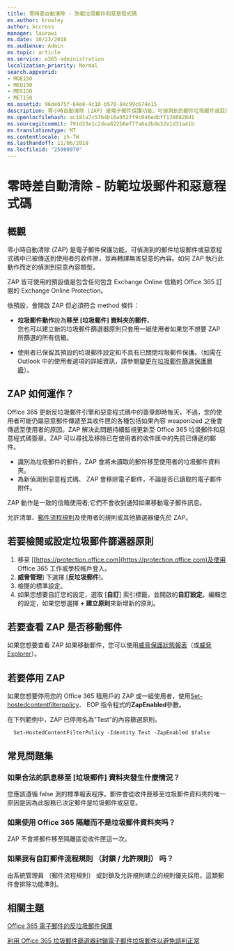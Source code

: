 ```yaml
---
title: 零時差自動清除 - 防範垃圾郵件和惡意程式碼
ms.author: krowley
author: kccross
manager: laurawi
ms.date: 10/23/2018
ms.audience: Admin
ms.topic: article
ms.service: o365-administration
localization_priority: Normal
search.appverid:
- MOE150
- MED150
- MBS150
- MET150
ms.assetid: 96deb75f-64e8-4c10-b570-84c99c674e15
description: 零小時自動清除 (ZAP) 是電子郵件保護功能，可偵測到的郵件垃圾郵件或惡意程式碼中已被傳送到使用者的收件匣，並再轉譯無害惡意的內容。如何 ZAP 執行此動作而定的偵測到惡意內容類型。
ms.openlocfilehash: ac181a7c57b4b16a952ff9c046edbff1380828d1
ms.sourcegitcommit: 791d23e1c2dea622b6ef77a6e2bde32e1d31a41b
ms.translationtype: MT
ms.contentlocale: zh-TW
ms.lasthandoff: 11/06/2018
ms.locfileid: "25999970"
---
```

# <a name="zero-hour-auto-purge---protection-against-spam-and-malware"></a>零時差自動清除 - 防範垃圾郵件和惡意程式碼

## <a name="overview"></a>概觀

零小時自動清除 (ZAP) 是電子郵件保護功能，可偵測到的郵件垃圾郵件或惡意程式碼中已被傳送到使用者的收件匣，並再轉譯無害惡意的內容。如何 ZAP 執行此動作而定的偵測到惡意內容類型。
  
ZAP 皆可使用的預設值是包含任何包含 Exchange Online 信箱的 Office 365 訂閱的 Exchange Online Protection。

依預設，會開啟 ZAP 但必須符合 method 條件：
  
- **垃圾郵件動作**設為**移至 [垃圾郵件] 資料夾的郵件**。 <br/>您也可以建立新的垃圾郵件篩選器原則只套用一組使用者如果您不想要 ZAP 所篩選的所有信箱。

- 使用者已保留其預設的垃圾郵件設定和不具有已關閉垃圾郵件保護。（如需在 Outlook 中的使用者選項的詳細資訊，請參閱[變更在垃圾郵件篩選保護層級](https://support.office.com/article/change-the-level-of-protection-in-the-junk-email-filter-e89c12d8-9d61-4320-8c57-d982c8d52f6b)）。 
  
## <a name="how-does-zap-work"></a>ZAP 如何運作？

Office 365 更新反垃圾郵件引擎和惡意程式碼中的簽章即時每天。不過，您的使用者可能仍屬惡意郵件傳遞至其收件匣的各種包括如果內容 weaponized 之後會傳遞至使用者的原因。ZAP 解決此問題持續監視更新至 Office 365 垃圾郵件和惡意程式碼簽章。ZAP 可以尋找及移除已在使用者的收件匣中的先前已傳遞的郵件。 
- 識別為垃圾郵件的郵件，ZAP 會將未讀取的郵件移至使用者的垃圾郵件資料夾。 
- 為新偵測到惡意程式碼、 ZAP 會移除電子郵件，不論是否已讀取的電子郵件附件。 
  
ZAP 動作是一致的信箱使用者;它們不會收到通知如果移動電子郵件訊息。
  
允許清單、[郵件流程規則](https://go.microsoft.com/fwlink/p/?LinkId=722755)及使用者的規則或其他篩選器優先於 ZAP。
  
## <a name="to-review-or-set-up-a-spam-filter-policy"></a>若要檢閱或設定垃圾郵件篩選器原則
  
1. 移至 [[https://protection.office.com](https://protection.office.com)及使用 Office 365 工作或學校帳戶登入。
2. **威脅管理**] 下選擇 [**反垃圾郵件**]。
3. 檢閱的標準設定。 
4. 如果您想要自訂您的設定，選取 [**自訂**] 索引標籤，並開啟的**自訂設定**。編輯您的設定，如果您想選擇 **+ 建立原則**來新增新的原則。 
    
## <a name="to-see-if-zap-moved-your-message"></a>若要查看 ZAP 是否移動郵件

如果您想要查看 ZAP 如果移動郵件，您可以使用[威脅保護狀態報表](view-email-security-reports.md#threat-protection-status-report-new)（或[威脅 Explorer](use-explorer-in-security-and-compliance.md)）。
    
## <a name="to-disable-zap"></a>若要停用 ZAP
  
如果您想要停用您的 Office 365 租用戶的 ZAP 或一組使用者，使用[Set-hostedcontentfilterpolicy](https://go.microsoft.com/fwlink/p/?LinkId=722758)、 EOP 指令程式的**ZapEnabled**參數。
    
在下列範例中，ZAP 已停用名為"Test"的內容篩選原則。
    
```
  Set-HostedContentFilterPolicy -Identity Test -ZapEnabled $false
```

## <a name="faq"></a>常見問題集

### <a name="what-happens-if-a-legitimate-message-is-moved-to-the-junk-mail-folder"></a>如果合法的訊息移至 [垃圾郵件] 資料夾發生什麼情況？
  
您應該遵循 false 測的標準報表程序。郵件會從收件匣移至垃圾郵件資料夾的唯一原因是因為此服務已決定郵件是垃圾郵件或惡意。
  
### <a name="what-if-i-use-the-office-365-quarantine-instead-of-the-junk-mail-folder"></a>如果使用 Office 365 隔離而不是垃圾郵件資料夾吗？
  
ZAP 不會將郵件移至隔離區從收件匣這一次。
  
### <a name="what-if-i-have-a-custom-mail-flow-rule-block-allow-rule"></a>如果我有自訂郵件流程規則 （封鎖 / 允許規則） 吗？
  
由系統管理員 （郵件流程規則） 或封鎖及允許規則建立的規則優先採用。這類郵件會排除功能準則。
  
## <a name="related-topics"></a>相關主題

[Office 365 電子郵件的反垃圾郵件保護](anti-spam-protection.md)
  
[利用 Office 365 垃圾郵件篩選器封鎖電子郵件垃圾郵件以避免誤判正常](block-email-spam-to-prevent-false-negatives.md)
  

